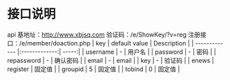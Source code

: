# 接口说明
api 基地址：http://www.xbjsq.com
验证码：/e/ShowKey/?v=reg 
注册接口：/e/member/doaction.php
| key        | default value           | Description  |
| ------------- |:-------------:| -----:|
| username     |  - | 用户名 |
| password      |  - | 密码 |
| repassword     | -  | 确认密码 |
| email      | - | email |
| key     | - | 验证码 |
| enews      | register | 固定值 |
| groupid      | 5 | 固定值 |
| tobind      | 0 | 固定值 |
